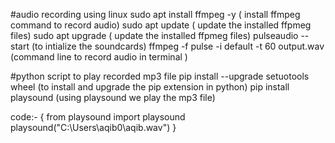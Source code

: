 #audio recording using linux
sudo apt install ffmpeg -y ( install ffmpeg command to record audio)
sudo apt update            ( update the installed ffpmeg files)
sudo apt upgrade           ( update the installed ffpmeg files)
pulseaudio --start         (to intialize the soundcards)
ffmpeg -f pulse -i default -t 60 output.wav  (command line to record audio in terminal )


#python script to play recorded mp3 file
pip install --upgrade setuotools wheel  (to install and upgrade the pip extension in python)
pip install playsound                    (using playsound we play the mp3 file)

code:-
{
from playsound import playsound
playsound("C:\\Users\\aqib0\\aqib.wav")
}
